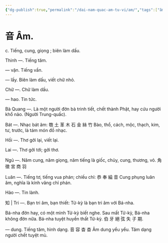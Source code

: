 ```yaml
---
{"dg-publish":true,"permalink":"/dai-nam-quac-am-tu-vi/am/","tags":["âm-tự-vị"],"created":"2025-08-15T14:51:56.706+07:00"}
---
```


# 音 Âm.

c. Tiếng, cung, giọng ; biên làm dấu.

Thinh —. Tiếng tăm.

— vận. Tiếng vần.

— lấy. Biên làm dấu, viết chữ nhỏ.

Chữ —. Chữ làm dấu.

— hao. Tin tức.

Bà Quang —. Là một người đờn bà trinh tiết, chết thành Phật, hay cứu người khổ nảo. (Người Trung-quấc).

Bát —. Nhạc bát âm: 匏 土 革 木 石 金 絲 竹 Bào, thổ, cách, mộc, thạch, kim, tư, trước, là tám món đồ nhạc.

Hồi —. Thơ gởi lại, viết lại.

Lai —. Thơ gởi tới; gởi thơ.

Ngủ —. Năm cung, năm giọng, năm tiếng là giốc, chủy, cung, thương, vỏ. 角 徵 宮 商 羽

Luân —. Tiếng tơ, tiếng vua phán; chiếu chỉ: 恭 奉 綸 音 Cung phụng luân âm, nghĩa là kính vâng chỉ phán.

Hảo —. Tin lành.

知 | Tri —. Bạn tri âm, bạn thiết: Tử-kỳ là bạn tri âm với Bá-nha.

Bá-nha đờn hay, có một mình Tử-kỳ biết nghe. Sau mất Tử-kỳ, Bá-nha không đờn nữa. Bá-nha tuyệt huyền thất Tử-kỳ. 伯 牙 絕 弦 失 子 期.

— dung. Tiếng tăm, hình dạng. 音 容 杳 杳 Âm dung yểu yểu. Tăm dạng người chết tuyệt mù.